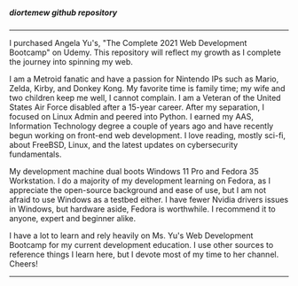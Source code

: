 <h5>diortemew github repository</h5>

<hr>

I purchased Angela Yu's, "The Complete 2021 Web Development Bootcamp" on Udemy. This repository will reflect my growth as I complete the journey into spinning my web.

I am a Metroid fanatic and have a passion for Nintendo IPs such as Mario, Zelda, Kirby, and Donkey Kong. My favorite time is family time; my wife and two children keep me well, I cannot complain. I am a Veteran of the United States Air Force disabled after a 15-year career. After my separation, I focused on Linux Admin and peered into Python. I earned my AAS, Information Technology degree a couple of years ago and have recently begun working on front-end web development. I love reading, mostly sci-fi, about FreeBSD, Linux, and the latest updates on cybersecurity fundamentals.

My development machine dual boots Windows 11 Pro and Fedora 35 Workstation. I do a majority of my development learning on Fedora, as I appreciate the open-source background and ease of use, but I am not afraid to use Windows as a testbed either. I have fewer Nvidia drivers issues in Windows, but hardware aside, Fedora is worthwhile. I recommend it to anyone, expert and beginner alike.

I have a lot to learn and rely heavily on Ms. Yu's Web Development Bootcamp for my current development education. I use other sources to reference things I learn here, but I devote most of my time to her channel. Cheers!
<hr>
